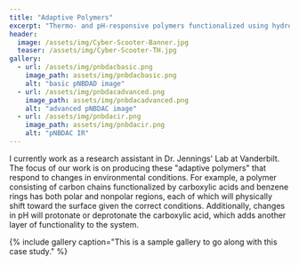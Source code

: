 ```yaml
---
title: "Adaptive Polymers"
excerpt: "Thermo- and pH-responsive polymers functionalized using hydrophilic and hydrophobic groups."
header:
  image: /assets/img/Cyber-Scooter-Banner.jpg
  teaser: /assets/img/Cyber-Scooter-TH.jpg
gallery:
  - url: /assets/img/pnbdacbasic.png
    image_path: assets/img/pnbdacbasic.png
    alt: "basic pNBDAD image"
  - url: /assets/img/pnbdacadvanced.png
    image_path: assets/img/pnbdacadvanced.png
    alt: "advanced pNBDAC image"
  - url: /assets/img/pnbdacir.png
    image_path: assets/img/pnbdacir.png
    alt: "pNBDAC IR"
---
```


I currently work as a research assistant in Dr. Jennings' Lab at Vanderbilt. The focus of our work is on producing these "adaptive polymers" that respond to changes in environmental conditions. For example, a polymer consisting of carbon chains functionalized by carboxylic acids and benzene rings has both polar and nonpolar regions, each of which will physically shift toward the surface given the correct conditions. Additionally, changes in pH will protonate or deprotonate the carboxylic acid, which adds another layer of functionality to the system.

{% include gallery caption="This is a sample gallery to go along with this case study." %}
